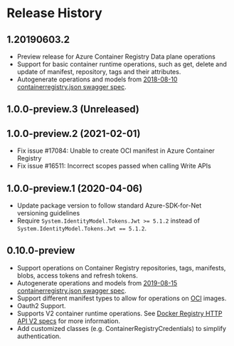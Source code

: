 # Release History

## 1.20190603.2 

- Preview release for Azure Container Registry Data plane operations
- Support for basic container runtime operations, such as get, delete and update of manifest, repository, tags and their attributes.
- Autogenerate operations and models from [2018-08-10 containerregistry.json swagger spec](https://github.com/Azure/azure-rest-api-specs/blob/master/specification/containerregistry/data-plane/Microsoft.ContainerRegistry/preview/2018-08-10/containerregistry.json).

## 1.0.0-preview.3 (Unreleased)


## 1.0.0-preview.2 (2021-02-01)
- Fix issue #17084: Unable to create OCI manifest in Azure Container Registry
- Fix issue #16511: Incorrect scopes passed when calling Write APIs 

## 1.0.0-preview.1 (2020-04-06)

- Update package version to follow standard Azure-SDK-for-Net versioning guidelines
- Require `System.IdentityModel.Tokens.Jwt >= 5.1.2` instead of `System.IdentityModel.Tokens.Jwt == 5.1.2`.

## 0.10.0-preview 

- Support operations on Container Registry repositories, tags, manifests, blobs, access tokens and refresh tokens.
- Autogenerate operations and models from [2019-08-15 containerregistry.json swagger spec](https://github.com/Azure/azure-rest-api-specs/blob/master/specification/containerregistry/data-plane/Microsoft.ContainerRegistry/preview/2019-08-15/containerregistry.json).
- Support different manifest types to allow for operations on [OCI](https://www.opencontainers.org) images.
- Oauth2 Support.
- Supports V2 container runtime operations. See [Docker Registry HTTP API V2 specs](https://docs.docker.com/registry/spec/api/) for more information.
- Add customized classes (e.g. ContainerRegistryCredentials) to simplify authentication.

